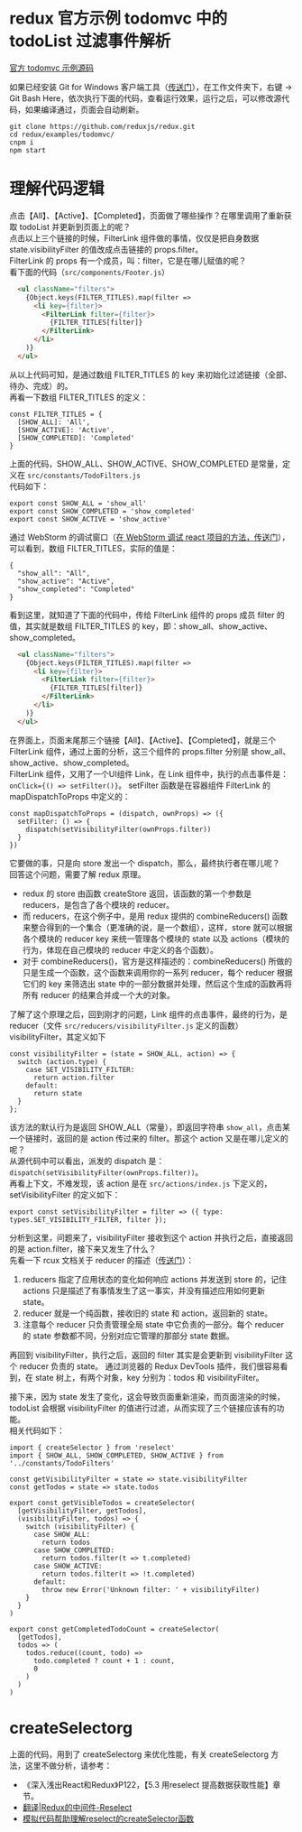 # redux 官方示例 todomvc 中的 todoList 过滤事件解析
[官方 todomvc 示例源码](https://github.com/reduxjs/redux/tree/master/examples/todomvc)

如果已经安装 Git for Windows 客户端工具（[传送门](https://git-scm.com/downloads)），在工作文件夹下，右键 -> Git Bash Here，依次执行下面的代码，查看运行效果，运行之后，可以修改源代码，如果编译通过，页面会自动刷新。
```
git clone https://github.com/reduxjs/redux.git
cd redux/examples/todomvc/
cnpm i
npm start
```

# 理解代码逻辑
点击【All】、【Active】、【Completed】，页面做了哪些操作？在哪里调用了重新获取 todoList 并更新到页面上的呢？  
点击以上三个链接的时候，FilterLink 组件做的事情，仅仅是把自身数据 state.visibilityFilter 的值改成点击链接的 props.filter。  
FilterLink 的 props 有一个成员，叫：filter，它是在哪儿赋值的呢？  
看下面的代码（`src/components/Footer.js`）  
```html
  <ul className="filters">
    {Object.keys(FILTER_TITLES).map(filter =>
      <li key={filter}>
        <FilterLink filter={filter}>
          {FILTER_TITLES[filter]}
        </FilterLink>
      </li>
    )}
  </ul>
```

从以上代码可知，是通过数组 FILTER_TITLES 的 key 来初始化过滤链接（全部、待办、完成）的。  
再看一下数组 FILTER_TITLES 的定义：
```
const FILTER_TITLES = {
  [SHOW_ALL]: 'All',
  [SHOW_ACTIVE]: 'Active',
  [SHOW_COMPLETED]: 'Completed'
}
```

上面的代码，SHOW_ALL、SHOW_ACTIVE、SHOW_COMPLETED 是常量，定义在 `src/constants/TodoFilters.js`  
代码如下：
```
export const SHOW_ALL = 'show_all'
export const SHOW_COMPLETED = 'show_completed'
export const SHOW_ACTIVE = 'show_active'
```

通过 WebStorm 的调试窗口（[在 WebStorm 调试 react 项目的方法，传送门](./JetBrainsIDESupport.md)），可以看到，数组 FILTER_TITLES，实际的值是：
```
{
  "show_all": "All",
  "show_active": "Active",
  "show_completed": "Completed"
}
```

看到这里，就知道了下面的代码中，传给 FilterLink 组件的 props 成员 filter 的值，其实就是数组 FILTER_TITLES 的 key，即：show_all、show_active、show_completed。
```html
  <ul className="filters">
    {Object.keys(FILTER_TITLES).map(filter =>
      <li key={filter}>
        <FilterLink filter={filter}>
          {FILTER_TITLES[filter]}
        </FilterLink>
      </li>
    )}
  </ul>
```

在界面上，页面末尾那三个链接【All】、【Active】、【Completed】，就是三个 FilterLink 组件，通过上面的分析，这三个组件的 props.filter 分别是 show_all、show_active、show_completed。  
FilterLink 组件，又用了一个UI组件 Link，在 Link 组件中，执行的点击事件是： `onClick={() => setFilter()}`。
setFilter 函数是在容器组件 FilterLink 的 mapDispatchToProps 中定义的：
```
const mapDispatchToProps = (dispatch, ownProps) => ({
  setFilter: () => {
    dispatch(setVisibilityFilter(ownProps.filter))
  }
})
```

它要做的事，只是向 store 发出一个 dispatch，那么，最终执行者在哪儿呢？  
回答这个问题，需要了解 redux 原理。
* redux 的 store 由函数 createStore 返回，该函数的第一个参数是 reducers，是包含了各个模块的 reducer。  
* 而 reducers，在这个例子中，是用 redux 提供的 combineReducers() 函数来整合得到的一个集合（更准确的说，是一个数组），这样，store 就可以根据各个模块的 reducer key 来统一管理各个模块的 state 以及 actions（模块的行为，体现在自己模块的 reducer 中定义的各个函数）。    
* 对于 combineReducers()，官方是这样描述的：combineReducers() 所做的只是生成一个函数，这个函数来调用你的一系列 reducer，每个 reducer 根据它们的 key 来筛选出 state 中的一部分数据并处理，然后这个生成的函数再将所有 reducer 的结果合并成一个大的对象。

了解了这个原理之后，回到刚才的问题，Link 组件的点击事件，最终的行为，是 reducer（文件 `src/reducers/visibilityFilter.js` 定义的函数） visibilityFilter，其定义如下
```
const visibilityFilter = (state = SHOW_ALL, action) => {
  switch (action.type) {
    case SET_VISIBILITY_FILTER:
      return action.filter
    default:
      return state
  }
};
```

该方法的默认行为是返回 SHOW_ALL（常量），即返回字符串 `show_all`，点击某一个链接时，返回的是 action 传过来的 filter。那这个 action 又是在哪儿定义的呢？    
从源代码中可以看出，派发的 dispatch 是：`dispatch(setVisibilityFilter(ownProps.filter))`。  
再看上下文，不难发现，该 action 是在 `src/actions/index.js` 下定义的，setVisibilityFilter 的定义如下： 
```
export const setVisibilityFilter = filter => ({ type: types.SET_VISIBILITY_FILTER, filter });
```

分析到这里，问题来了，visibilityFilter 接收到这个 action 并执行之后，直接返回的是 action.filter，接下来又发生了什么？  
先看一下 rcux 文档关于 reducer 的描述（[传送门](https://cn.redux.js.org/docs/basics/Reducers.html)）：  
1. reducers 指定了应用状态的变化如何响应 actions 并发送到 store 的，记住 actions 只是描述了有事情发生了这一事实，并没有描述应用如何更新 state。
1. reducer 就是一个纯函数，接收旧的 state 和 action，返回新的 state。
1. 注意每个 reducer 只负责管理全局 state 中它负责的一部分。每个 reducer 的 state 参数都不同，分别对应它管理的那部分 state 数据。

再回到 visibilityFilter，执行之后，返回的 filter 其实是会更新到 visibilityFilter 这个 reducer 负责的 state。
通过浏览器的 Redux DevTools 插件，我们很容易看到，在 state 树上，有两个对象，key 分别为：todos 和 visibilityFilter。

接下来，因为 state 发生了变化，这会导致页面重新渲染，而页面渲染的时候，todoList 会根据 visibilityFilter 的值进行过滤，从而实现了三个链接应该有的功能。  
相关代码如下：
```
import { createSelector } from 'reselect'
import { SHOW_ALL, SHOW_COMPLETED, SHOW_ACTIVE } from '../constants/TodoFilters'

const getVisibilityFilter = state => state.visibilityFilter
const getTodos = state => state.todos

export const getVisibleTodos = createSelector(
  [getVisibilityFilter, getTodos],
  (visibilityFilter, todos) => {
    switch (visibilityFilter) {
      case SHOW_ALL:
        return todos
      case SHOW_COMPLETED:
        return todos.filter(t => t.completed)
      case SHOW_ACTIVE:
        return todos.filter(t => !t.completed)
      default:
        throw new Error('Unknown filter: ' + visibilityFilter)
    }
  }
)

export const getCompletedTodoCount = createSelector(
  [getTodos],
  todos => (
    todos.reduce((count, todo) =>
      todo.completed ? count + 1 : count,
      0
    )
  )
)
```

# createSelectorg
上面的代码，用到了 createSelectorg 来优化性能，有关 createSelectorg 方法，这里不做分析，请参考：  
* 《深入浅出React和Redux》P122，【5.3 用reselect 提高数据获取性能】章节。
* [翻译|Redux的中间件-Reselect](https://www.jianshu.com/p/6e38c66366cd)
* [模拟代码帮助理解reselect的createSelector函数](https://www.tangshuang.net/3839.html)
